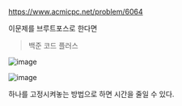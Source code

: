 https://www.acmicpc.net/problem/6064

이문제를 브루트포스로 한다면

>백준 코드 플러스

![image](https://user-images.githubusercontent.com/108928206/179354882-7364d6f6-9f5c-40f0-9f69-379bd2067019.png)

![image](https://user-images.githubusercontent.com/108928206/179354888-b697a013-1d14-4d1c-84a4-41c488a0deaf.png)

하나를 고정시켜놓는 방법으로 하면 시간을 줄일 수 있다.
